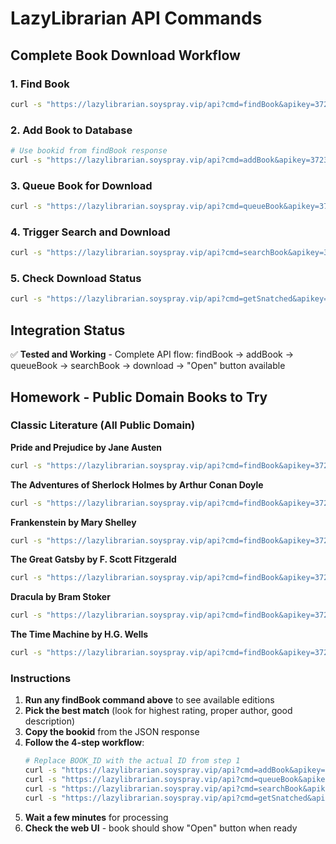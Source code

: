 # LazyLibrarian API Commands

## Complete Book Download Workflow

### 1. Find Book

```bash
curl -s "https://lazylibrarian.soyspray.vip/api?cmd=findBook&apikey=3723d36aa1e9e9955e3bf8982e94ee3c&name=Alice+in+Wonderland+Lewis+Carroll" | jq '.[0:3]'
```

### 2. Add Book to Database

```bash
# Use bookid from findBook response
curl -s "https://lazylibrarian.soyspray.vip/api?cmd=addBook&apikey=3723d36aa1e9e9955e3bf8982e94ee3c&id=28190157"
```

### 3. Queue Book for Download

```bash
curl -s "https://lazylibrarian.soyspray.vip/api?cmd=queueBook&apikey=3723d36aa1e9e9955e3bf8982e94ee3c&id=28190157&type=eBook"
```

### 4. Trigger Search and Download

```bash
curl -s "https://lazylibrarian.soyspray.vip/api?cmd=searchBook&apikey=3723d36aa1e9e9955e3bf8982e94ee3c&id=28190157&wait=true"
```

### 5. Check Download Status

```bash
curl -s "https://lazylibrarian.soyspray.vip/api?cmd=getSnatched&apikey=3723d36aa1e9e9955e3bf8982e94ee3c" | jq
```

## Integration Status

✅ **Tested and Working** - Complete API flow: findBook → addBook → queueBook → searchBook → download → "Open" button available

## Homework - Public Domain Books to Try

### Classic Literature (All Public Domain)

**Pride and Prejudice by Jane Austen**
```bash
curl -s "https://lazylibrarian.soyspray.vip/api?cmd=findBook&apikey=3723d36aa1e9e9955e3bf8982e94ee3c&name=Pride+and+Prejudice+Jane+Austen" | jq '.[0:3]'
```

**The Adventures of Sherlock Holmes by Arthur Conan Doyle**
```bash
curl -s "https://lazylibrarian.soyspray.vip/api?cmd=findBook&apikey=3723d36aa1e9e9955e3bf8982e94ee3c&name=Adventures+of+Sherlock+Holmes+Arthur+Conan+Doyle" | jq '.[0:3]'
```

**Frankenstein by Mary Shelley**
```bash
curl -s "https://lazylibrarian.soyspray.vip/api?cmd=findBook&apikey=3723d36aa1e9e9955e3bf8982e94ee3c&name=Frankenstein+Mary+Shelley" | jq '.[0:3]'
```

**The Great Gatsby by F. Scott Fitzgerald**
```bash
curl -s "https://lazylibrarian.soyspray.vip/api?cmd=findBook&apikey=3723d36aa1e9e9955e3bf8982e94ee3c&name=Great+Gatsby+F+Scott+Fitzgerald" | jq '.[0:3]'
```

**Dracula by Bram Stoker**
```bash
curl -s "https://lazylibrarian.soyspray.vip/api?cmd=findBook&apikey=3723d36aa1e9e9955e3bf8982e94ee3c&name=Dracula+Bram+Stoker" | jq '.[0:3]'
```

**The Time Machine by H.G. Wells**
```bash
curl -s "https://lazylibrarian.soyspray.vip/api?cmd=findBook&apikey=3723d36aa1e9e9955e3bf8982e94ee3c&name=Time+Machine+H+G+Wells" | jq '.[0:3]'
```

### Instructions

1. **Run any findBook command above** to see available editions
2. **Pick the best match** (look for highest rating, proper author, good description)
3. **Copy the bookid** from the JSON response
4. **Follow the 4-step workflow**:
   ```bash
   # Replace BOOK_ID with the actual ID from step 1
   curl -s "https://lazylibrarian.soyspray.vip/api?cmd=addBook&apikey=3723d36aa1e9e9955e3bf8982e94ee3c&id=BOOK_ID"
   curl -s "https://lazylibrarian.soyspray.vip/api?cmd=queueBook&apikey=3723d36aa1e9e9955e3bf8982e94ee3c&id=BOOK_ID&type=eBook"
   curl -s "https://lazylibrarian.soyspray.vip/api?cmd=searchBook&apikey=3723d36aa1e9e9955e3bf8982e94ee3c&id=BOOK_ID&wait=true"
   curl -s "https://lazylibrarian.soyspray.vip/api?cmd=getSnatched&apikey=3723d36aa1e9e9955e3bf8982e94ee3c" | jq
   ```
5. **Wait a few minutes** for processing
6. **Check the web UI** - book should show "Open" button when ready
